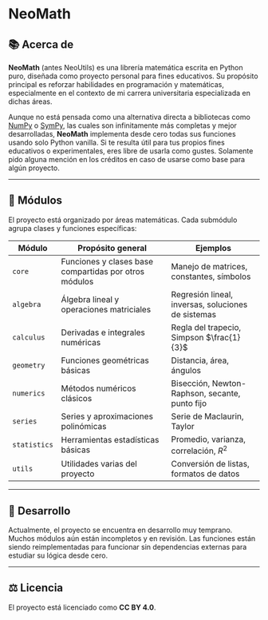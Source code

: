 # NeoMath

## 📚 Acerca de

**NeoMath** (antes NeoUtils) es una
librería matemática escrita en Python puro, diseñada como 
proyecto personal para fines educativos. Su propósito principal
es reforzar habilidades en programación y matemáticas,
especialmente en el contexto de mi carrera universitaria especializada
en dichas áreas.

Aunque no está pensada como una alternativa directa a bibliotecas
como [NumPy](https://numpy.org) o [SymPy](https://www.sympy.org),
las cuales son infinitamente más completas y mejor desarrolladas,
**NeoMath** implementa desde cero todas sus funciones
usando solo Python vanilla. Si te resulta útil para tus propios fines
educativos o experimentales, eres libre de usarla como gustes.
Solamente pido alguna mención en los créditos en caso de usarse
como base para algún proyecto.

---

## 🧩 Módulos

El proyecto está organizado por áreas matemáticas. Cada submódulo
agrupa clases y funciones específicas:

| Módulo       | Propósito general                                     | Ejemplos                                           |
|--------------|-------------------------------------------------------|----------------------------------------------------|
| `core`       | Funciones y clases base compartidas por otros módulos | Manejo de matrices, constantes, símbolos           |
| `algebra`    | Álgebra lineal y operaciones matriciales              | Regresión lineal, inversas, soluciones de sistemas |
| `calculus`   | Derivadas e integrales numéricas                      | Regla del trapecio, Simpson $\frac{1}{3}$          |
| `geometry`   | Funciones geométricas básicas                         | Distancia, área, ángulos                           |
| `numerics`   | Métodos numéricos clásicos                            | Bisección, Newton-Raphson, secante, punto fijo     |
| `series`     | Series y aproximaciones polinómicas                   | Serie de Maclaurin, Taylor                         |
| `statistics` | Herramientas estadísticas básicas                     | Promedio, varianza, correlación, $R^2$             |
| `utils`      | Utilidades varias del proyecto                        | Conversión de listas, formatos de datos            |

---

## 🚀 Desarrollo

Actualmente, el proyecto se encuentra en desarrollo muy temprano.\
Muchos módulos aún están incompletos y en revisión.
Las funciones están siendo reimplementadas para funcionar sin
dependencias externas para estudiar su lógica desde cero.

---

## ⚖️ Licencia

El proyecto está licenciado como **CC BY 4.0**.